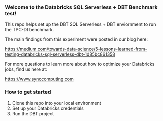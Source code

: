 ### Welcome to the Databricks SQL Serverless + DBT Benchmark test!

This repo helps set up the DBT SQL Serverless + DBT enviornment to run the TPC-DI benchmark.

The main findings from this experiment were posted in our blog here:

https://medium.com/towards-data-science/5-lessons-learned-from-testing-databricks-sql-serverless-dbt-1d85bc861358

For more questions to learn more about how to optimize your Databricks jobs, find us here at:

https://www.synccomputing.com

### How to get started

1)  Clone this repo into your local environment
2)  Set up your Databricks credentials
3)  Run the DBT project

